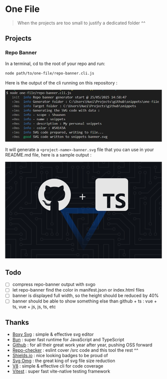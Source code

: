 # One File

> When the projects are too small to justify a dedicated folder ^^

## Projects

### Repo Banner

In a terminal, cd to the root of your repo and run:

```bash
node path/to/one-file/repo-banner.cli.js
```

Here is the output of the cli running on this repository :

![demo](./repo-banner.demo.jpg)

It will generate a `<project-name>-banner.svg` file that you can use in your README.md file, here is a sample output :

![demo](../../docs/banner.svg)

## Todo

- [ ] compress repo-banner output with svgo
- [ ] let repo-banner find the color in manifest.json or index.html files
- [ ] banner is displayed full width, so the height should be reduced by 40%
- [ ] banner should be able to show something else than github + ts : vue + ts, vue + js, js, ts, etc

## Thanks

- [Boxy Svg](https://boxy-svg.com) : simple & effective svg editor
- [Bun](https://bun.sh) : super fast runtime for JavaScript and TypeScript
- [Github](https://github.com) : for all their great work year after year, pushing OSS forward
- [Repo-checker](https://github.com/Shuunen/repo-checker) : eslint cover /src code and this tool the rest ^^
- [Shields.io](https://shields.io) : nice looking badges to be proud of
- [Svg Omg](https://jakearchibald.github.io/svgomg/) : the great king of svg file size reduction
- [V8](https://github.com/demurgos/v8-coverage) : simple & effective cli for code coverage
- [Vitest](https://github.com/vitest-dev/vitest) : super fast vite-native testing framework
